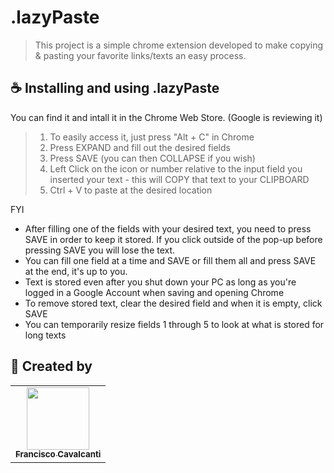 # .lazyPaste

> This project is a simple chrome extension developed to make copying & pasting your favorite links/texts an easy process.


## ☕ Installing and using .lazyPaste

You can find it and intall it in the Chrome Web Store. (Google is reviewing it)

> 1. To easily access it, just press "Alt + C" in Chrome
> 2. Press EXPAND and fill out the desired fields
> 3. Press SAVE (you can then COLLAPSE if you wish)
> 4. Left Click on the icon or number relative to the input field you inserted your text - this will COPY that text to your CLIPBOARD
> 5. Ctrl + V to paste at the desired location

FYI
 - After filling one of the fields with your desired text, you need to press SAVE in order to keep it stored. If you click outside of the pop-up before pressing SAVE you will lose the text.
 - You can fill one field at a time and SAVE or fill them all and press SAVE at the end, it's up to you.
 - Text is stored even after you shut down your PC as long as you're logged in a Google Account when saving and opening Chrome
 - To remove stored text, clear the desired field and when it is empty, click SAVE
 - You can temporarily resize fields 1 through 5 to look at what is stored for long texts

## 🤝 Created by

<table>
  <tr>
    <td align="center">
      <a href="https://github.com/frcavalcanti">
        <img src="https://avatars.githubusercontent.com/u/102861632?v=4" width="100px;"/><br>
        <sub>
          <b>Francisco Cavalcanti</b>
        </sub>
      </a>
    </td>
  </tr>
</table>
